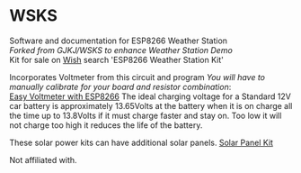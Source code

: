 # WSKS
Software and documentation for ESP8266 Weather Station  
*Forked from GJKJ/WSKS to enhance Weather Station Demo*  
Kit for sale on [Wish](https://www.wish.com/search/ESP8266%20Weather%20Station%20Kit?source=search&position=0) search 'ESP8266 Weather Station Kit'

Incorporates Voltmeter from this circuit and program *You will have to manually calibrate for your board and resistor combination*:  
[Easy Voltmeter with ESP8266](https://www.hackster.io/yettiz/easy-voltmeter-with-esp8266-mini-d1-pro-with-oled-display-1a91dc) The ideal charging voltage for a Standard 12V car battery is approximately 13.65Volts at the battery when it is on charge all the time up to 13.8Volts if it must charge faster and stay on. Too low it will not charge too high it reduces the life of the battery.

These solar power kits can have additional solar panels. [Solar Panel Kit](https://www.ebay.com.au/itm/354249658561?mkcid=16&mkevt=1&mkrid=705-154756-20017-0&ssspo=-g7m1pidt5g&sssrc=4429486&ssuid=&var=&widget_ver=artemis&media=COPY)

Not affiliated with.
